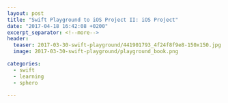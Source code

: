 ```yaml
---
layout: post
title: "Swift Playground to iOS Project II: iOS Project"
date: "2017-04-18 16:42:08 +0200"
excerpt_separator: <!--more-->
header:
  teaser: 2017-03-30-swift-playground/441901793_4f24f8f9e8-150x150.jpg
  image: 2017-03-30-swift-playground/playground_book.png

categories:
  - swift
  - learning
  - sphero

---
```


